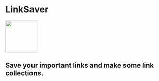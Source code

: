 # LinkSaver
<img src = "https://github.com/IamOm775/LinkSaver/assets/95044230/6e4a125b-c910-440e-9840-5ae4a897b340" height = 100 width = 100>

## Save your important links and make some link collections.
